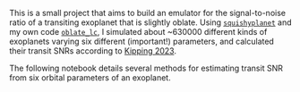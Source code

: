 This is a small project that aims to build an emulator for the signal-to-noise ratio of a transiting exoplanet that is slightly oblate. Using [`squishyplanet`](https://github.com/ben-cassese/squishyplanet) and my own code [`oblate_lc`](https://github.com/vegajustin26/oblate_lc), I simulated about ~630000 different kinds of exoplanets varying six different (important!) parameters, and calculated their transit SNRs according to [Kipping 2023](https://arxiv.org/abs/2305.06790).

The following notebook details several methods for estimating transit SNR from six orbital parameters of an exoplanet.
